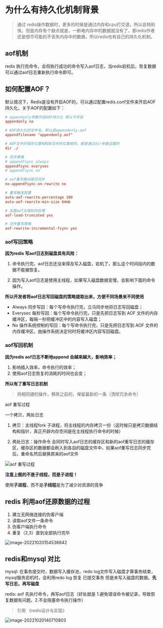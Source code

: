 
# 为什么有持久化机制背景
> 通过 redis操作数据时，更多的时候是通过内存和cpu打交道，所以会特别快，但是内存有个缺点就是，一断电内存中的数据就没有了，那redis作者还是想尽可能的不丢失内存中的数据，所以redis也有自己的持久化机制。


## aof机制

redis 执行完命令，会将执行成功的命令写入aof日志，当redis宕机后，恢复数据可以通过aof日志重新执行命令即可。


## 如何配置AOF？

默认情况下，Redis是没有开启AOF的，可以通过配置redis.conf文件来开启AOF持久化，关于AOF的配置如下：

```conf
# appendonly参数开启AOF持久化 默认不开启
appendonly no

# AOF持久化的文件名，默认是appendonly.aof
appendfilename "appendonly.aof"

# AOF文件的保存位置和RDB文件的位置相同，都是通过dir参数设置的
dir ./

# 同步策略
# appendfsync always
appendfsync everysec
# appendfsync no

# aof重写期间是否同步
no-appendfsync-on-rewrite no

# 重写触发配置
auto-aof-rewrite-percentage 100
auto-aof-rewrite-min-size 64mb

# 加载aof出错如何处理
aof-load-truncated yes

# 文件重写策略
aof-rewrite-incremental-fsync yes
```




### aof写回策略
**因为redis 写aof日志到磁盘具有风险：**

1. 命令执行完，aof日志还没来得及写入磁盘，宕机了，那么这个时间段内的数据不能被恢复。

2. 因为写入aof日志是使用主线程，如果写入磁盘数据变慢，会影响下面的命令操作。



**所以开发者将aof日志写回磁盘的策略提取出来，方便不同场景来不同使用**

- Always 同步写回：每个写命令执行完，立马同步地将日志写回磁盘；
- Everysec 每秒写回：每个写命令执行完，只是先把日志写到 AOF 文件的内存缓冲区，每隔一秒把缓冲区中的内容写入磁盘；
- No 操作系统控制的写回：每个写命令执行完，只是先把日志写到 AOF 文件的内存缓冲区，由操作系统决定何时将缓冲区内容写回磁盘。


### aof写回机制

**因为redis aof日志不断地append 会越来越大，影响效率；**

1. 影响插入效率，命令执行的效率；
2. 使用aof日志恢复的消耗的时间也会变；

**所以有了重写日志机制**

>  将相同键的操作，移除之前的，保留最新的一条（清除冗余命令）

aof 重写过程

一个拷贝，两处日志
1. 拷贝：主线程fork 子进程，将主线程的内存拷贝一份（这时候只是拷贝数据结构和指针，真正开辟内存空间是在主线程执行命令的时候）

2. 两处日志：操作命令 会同时写入aof日志的缓存区和新的aof重写日志的缓存区，缓存区的数据都会刷入到各自的磁盘文件中，如果aof重写日志同步完后，重命名然后替换原来的aof文件

![aof 重写过程](https://static001.geekbang.org/resource/image/57/e1/5770a4f81fb0469656fef2b35d354fe1.jpg)


**注意上图的不是子线程，而是子进程！**

使用**子进程**，而不是**子线程**是为了减少对资源的竞争

## redis 利用aof还原数据的过程
1. 建立无网络连接的伪客户端
2. 读取aof文件一条命令
3. 伪客户端执行命令
4. 重复（2,3）直到全部执行完毕

![image-20221020154536842](https://img.ggball.top/img/image-20221020154536842.png?picGo)

## redis和mysql 对比

mysql: 在事务提交时，数据写入缓存池，redo log文件写入磁盘才算事务结束，mysql服务宕机时，会利用redo log 恢复 已提交事务 但是未写入磁盘的数据。**先写日志，再写磁盘**

redis: aof 先执行命令，再写aof日志（好处就是 1.避免错误命令被记录，导致恢复数据有问题，2.不会阻塞命令执行操作）


>引用 《redis设计与实现》

![image-20221020140710803](https://img.ggball.top/img/image-20221020140710803.png?picGo)


